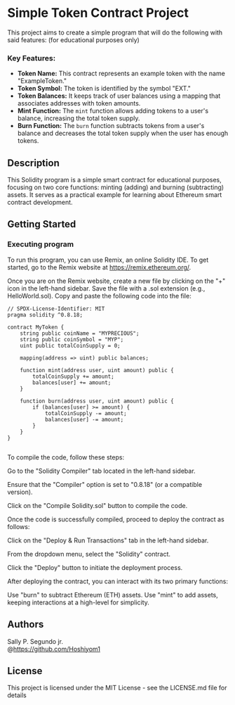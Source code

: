 # Simple Token Contract Project
This project aims to create a simple program that will do the following with said features: (for educational purposes only)

### Key Features:

- **Token Name:** This contract represents an example token with the name "ExampleToken."
- **Token Symbol:** The token is identified by the symbol "EXT."
- **Token Balances:** It keeps track of user balances using a mapping that associates addresses with token amounts.
- **Mint Function:** The `mint` function allows adding tokens to a user's balance, increasing the total token supply.
- **Burn Function:** The `burn` function subtracts tokens from a user's balance and decreases the total token supply when the user has enough tokens.


## Description

This Solidity program is a simple smart contract for educational purposes, focusing on two core functions: minting (adding) and burning (subtracting) assets. It serves as a practical example for learning about Ethereum smart contract development.

## Getting Started

### Executing program

To run this program, you can use Remix, an online Solidity IDE. To get started, go to the Remix website at https://remix.ethereum.org/.

Once you are on the Remix website, create a new file by clicking on the "+" icon in the left-hand sidebar. Save the file with a .sol extension (e.g., HelloWorld.sol). Copy and paste the following code into the file:

```solidity
// SPDX-License-Identifier: MIT
pragma solidity ^0.8.18;

contract MyToken {
    string public coinName = "MYPRECIOUS";
    string public coinSymbol = "MYP";
    uint public totalCoinSupply = 0;
    
    mapping(address => uint) public balances;

    function mint(address user, uint amount) public {
        totalCoinSupply += amount;
        balances[user] += amount;
    }

    function burn(address user, uint amount) public {
        if (balances[user] >= amount) {
            totalCoinSupply -= amount;
            balances[user] -= amount;
        }
    }
}


```

To compile the code, follow these steps:

Go to the "Solidity Compiler" tab located in the left-hand sidebar.

Ensure that the "Compiler" option is set to "0.8.18" (or a compatible version).

Click on the "Compile Solidity.sol" button to compile the code.

Once the code is successfully compiled, proceed to deploy the contract as follows:

Click on the "Deploy & Run Transactions" tab in the left-hand sidebar.

From the dropdown menu, select the "Solidity" contract.

Click the "Deploy" button to initiate the deployment process.

After deploying the contract, you can interact with its two primary functions:

Use "burn" to subtract Ethereum (ETH) assets.
Use "mint" to add assets, keeping interactions at a high-level for simplicity.

## Authors

Sally P. Segundo jr.   
@https://github.com/Hoshiyom1


## License

This project is licensed under the MIT License - see the LICENSE.md file for details
